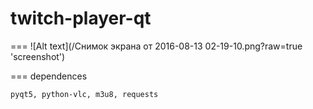 # twitch-player-qt
===
![Alt text](/Снимок экрана от 2016-08-13 02-19-10.png?raw=true 'screenshot')

===
dependences

```
pyqt5, python-vlc, m3u8, requests
```
